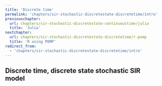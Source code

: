 ```yaml
---
title: 'Discrete time'
permalink: 'chapters/sir-stochastic-discretestate-discretetime/intro'
previouschapter:
  url: chapters/sir-stochastic-discretestate-continuoustime/julia
  title: 'Julia'
nextchapter:
  url: chapters/sir-stochastic-discretestate-discretetime/r-pomp
  title: 'R using POMP'
redirect_from:
  - 'chapters/sir-stochastic-discretestate-discretetime/intro'
---
```

## Discrete time, discrete state stochastic SIR model
